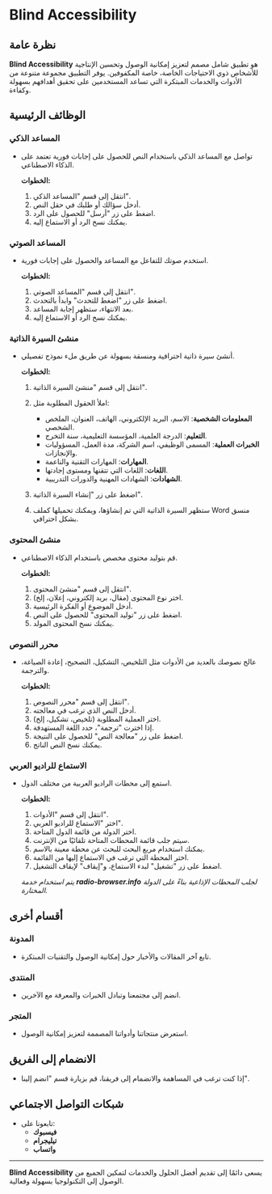 # Blind Accessibility

## نظرة عامة

**Blind Accessibility** هو تطبيق شامل مصمم لتعزيز إمكانية الوصول وتحسين الإنتاجية للأشخاص ذوي الاحتياجات الخاصة، خاصة المكفوفين. يوفر التطبيق مجموعة متنوعة من الأدوات والخدمات المبتكرة التي تساعد المستخدمين على تحقيق أهدافهم بسهولة وكفاءة.

## الوظائف الرئيسية

### المساعد الذكي

- تواصل مع المساعد الذكي باستخدام النص للحصول على إجابات فورية تعتمد على الذكاء الاصطناعي.

  **الخطوات:**
  1. انتقل إلى قسم "المساعد الذكي".
  2. أدخل سؤالك أو طلبك في حقل النص.
  3. اضغط على زر "أرسل" للحصول على الرد.
  4. يمكنك نسخ الرد أو الاستماع إليه.

### المساعد الصوتي

- استخدم صوتك للتفاعل مع المساعد والحصول على إجابات فورية.

  **الخطوات:**
  1. انتقل إلى قسم "المساعد الصوتي".
  2. اضغط على زر "اضغط للتحدث" وابدأ بالتحدث.
  3. بعد الانتهاء، ستظهر إجابة المساعد.
  4. يمكنك نسخ الرد أو الاستماع إليه.

### منشئ السيرة الذاتية

- أنشئ سيرة ذاتية احترافية ومنسقة بسهولة عن طريق ملء نموذج تفصيلي.

  **الخطوات:**
  1. انتقل إلى قسم "منشئ السيرة الذاتية".
  2. املأ الحقول المطلوبة مثل:

     - **المعلومات الشخصية**: الاسم، البريد الإلكتروني، الهاتف، العنوان، الملخص الشخصي.
     - **التعليم**: الدرجة العلمية، المؤسسة التعليمية، سنة التخرج.
     - **الخبرات العملية**: المسمى الوظيفي، اسم الشركة، مدة العمل، المسؤوليات والإنجازات.
     - **المهارات**: المهارات التقنية والناعمة.
     - **اللغات**: اللغات التي تتقنها ومستوى إجادتها.
     - **الشهادات**: الشهادات المهنية والدورات التدريبية.

  3. اضغط على زر "إنشاء السيرة الذاتية".
  4. ستظهر السيرة الذاتية التي تم إنشاؤها، ويمكنك تحميلها كملف Word منسق بشكل احترافي.

### منشئ المحتوى

- قم بتوليد محتوى مخصص باستخدام الذكاء الاصطناعي.

  **الخطوات:**
  1. انتقل إلى قسم "منشئ المحتوى".
  2. اختر نوع المحتوى (مقال، بريد إلكتروني، إعلان، إلخ).
  3. أدخل الموضوع أو الفكرة الرئيسية.
  4. اضغط على زر "توليد المحتوى" للحصول على النص.
  5. يمكنك نسخ المحتوى المولد.

### محرر النصوص

- عالج نصوصك بالعديد من الأدوات مثل التلخيص، التشكيل، التصحيح، إعادة الصياغة، والترجمة.

  **الخطوات:**
  1. انتقل إلى قسم "محرر النصوص".
  2. أدخل النص الذي ترغب في معالجته.
  3. اختر العملية المطلوبة (تلخيص، تشكيل، إلخ).
  4. إذا اخترت "ترجمة"، حدد اللغة المستهدفة.
  5. اضغط على زر "معالجة النص" للحصول على النتيجة.
  6. يمكنك نسخ النص الناتج.

### الاستماع للراديو العربي

- استمع إلى محطات الراديو العربية من مختلف الدول.

  **الخطوات:**
  1. انتقل إلى قسم "الأدوات".
  2. اختر "الاستماع للراديو العربي".
  3. اختر الدولة من قائمة الدول المتاحة.
  4. سيتم جلب قائمة المحطات المتاحة تلقائيًا من الإنترنت.
  5. يمكنك استخدام مربع البحث للبحث عن محطة معينة بالاسم.
  6. اختر المحطة التي ترغب في الاستماع إليها من القائمة.
  7. اضغط على زر "تشغيل" لبدء الاستماع، و"إيقاف" لإيقاف التشغيل.

  *يتم استخدام خدمة **radio-browser.info** لجلب المحطات الإذاعية بناءً على الدولة المختارة.*

## أقسام أخرى

### المدونة

- تابع آخر المقالات والأخبار حول إمكانية الوصول والتقنيات المبتكرة.

### المنتدى

- انضم إلى مجتمعنا وتبادل الخبرات والمعرفة مع الآخرين.

### المتجر

- استعرض منتجاتنا وأدواتنا المصممة لتعزيز إمكانية الوصول.

## الانضمام إلى الفريق

- إذا كنت ترغب في المساهمة والانضمام إلى فريقنا، قم بزيارة قسم "انضم إلينا".

## شبكات التواصل الاجتماعي

- تابعونا على:
  - **فيسبوك**
  - **تيليجرام**
  - **واتساب**

---

**Blind Accessibility** يسعى دائمًا إلى تقديم أفضل الحلول والخدمات لتمكين الجميع من الوصول إلى التكنولوجيا بسهولة وفعالية.